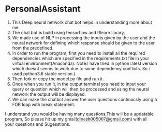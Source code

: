 # PersonalAssistant
1. This Deep neural network chat bot helps in understanding more about me.
2. The chat bot is build using tensorflow and tflearn library.
3. We made use of NLP in processing the inputs given by the user and the neural network for defining which response should be given to the user from the predefined.
4. In order to run the program, first you need to install all the required dependencies which are specified in the requirements.txt file in your virtual environment(Anaconda). Note:I have tried in python latest version which doesnt seems to work due to some dependency conflicts. So i used python3.6 stable version.)
5. Then fork or copy the model.py file and run it.
6. Once when you run it, in the output terminal you need to input your query or question which will then be processed and using the neural network the output will be displayed.
7. We can make the chatbot answer the user questions continuosly using a FOR loop with break statement.

I understand you would be having many questions,This will be a updatable program, So please hit up my gmail(dinesh005007@gmail.com) with all your questions and Sugesstions.
